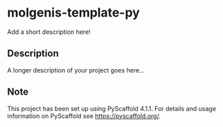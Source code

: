 # molgenis-template-py

Add a short description here!


## Description

A longer description of your project goes here...


<!-- pyscaffold-notes -->

## Note

This project has been set up using PyScaffold 4.1.1. For details and usage
information on PyScaffold see https://pyscaffold.org/.
